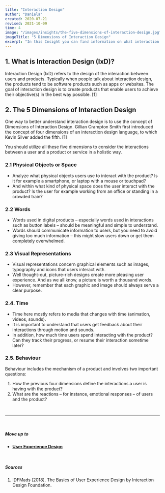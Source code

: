 ```yaml
---
title: "Interaction Design"
author: "Daniela"
created: 2020-07-21
revised: 2021-10-09
time: 4
image: "/images/insights/the-five-dimensions-of-interaction-design.jpg"
imageTitle: "5 Dimensions of Interaction Design"
excerpt: "In this Insight you can find information on what interaction design is, and what its five dimensions are."
---
```


## 1. What is Interaction Design (IxD)?

Interaction Design (IxD) refers to the design of the interaction between users and products. Typically when people talk about interaction design, the products tend to be software products such as apps or websites. The goal of interaction design is to create products that enable users to achieve their objective(s) in the best way possible. [1]

## 2. The 5 Dimensions of Interaction Design

One way to better understand interaction design is to use the concept of Dimensions of Interaction Design. Gillian Crampton Smith first introduced the concept of four dimensions of an interaction design language, to which Kevin Silver added the fifth. [1]

You should utilize all these five dimensions to consider the interactions between a user and a product or service in a holistic way.

### 2.1 Physical Objects or Space

- Analyze what physical objects users use to interact with the product? Is it for example a smartphone, or laptop with a mouse or touchpad?
- And within what kind of physical space does the user interact with the product? Is the user for example working from an office or standing in a crowded train?

### 2.2 Words

- Words used in digital products – especially words used in interactions such as button labels – should be meaningful and simple to understand.
- Words should communicate information to users, but you need to avoid giving too much information – this might slow users down or get them completely overwhelmed.

### 2.3 Visual Representations

- Visual representations concern graphical elements such as images, typography and icons that users interact with.
- Well thought-out, picture-rich designs create more pleasing user experience. And as we all know, a picture is worth a thousand words.
- However, remember that each graphic and image should always serve a clear purpose.

### 2.4. Time

- Time here mostly refers to media that changes with time (animation, videos, sounds).
- It is important to understand that users get feedback about their interactions through motion and sounds.
- In addition, how much time users spend interacting with the product? Can they track their progress, or resume their interaction sometime later?

### 2.5. Behaviour

Behaviour includes the mechanism of a product and involves two important questions: 
1. How the previous four dimensions define the interactions a user is having with the product? 
2. What are the reactions – for instance, emotional responses – of users and the product?

&nbsp;

***
&nbsp;

##### Move up to

- [**User Experience Design**](/insights/ux-design)

&nbsp;

##### Sources

1. IDFMads (2018). The Basics of User Experience Design by Interaction Design Foundation.